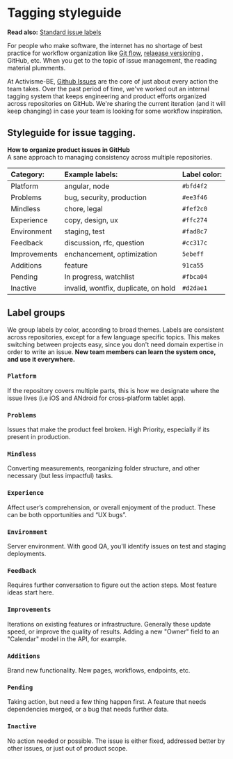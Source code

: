 # Tagging styleguide

**Read also:** [Standard issue labels]()

For people who make software, the internet has no shortage of best practice for workflow organization
like [Git flow](https://www.atlassian.com/git/tutorials/comparing-workflows), [relaease versioning](http://semver.org/)
, GitHub, etc. When you get to the topic of issue management, the reading material plumments.

At Activisme-BE, [Github Issues](https://guides.github.com/features/issues/) are the core of just about every action the team takes.
Over the past period of time, we've worked out an internal tagging system that keeps engineering and product efforts organized
across repositories on GitHub. We're sharing the current iteration (and it will keep changing) in case your team is looking for some
workflow inspiration.

## Styleguide for issue tagging.

**How to organize product issues in GitHub** <br>
A sane approach to managing consistency across multiple repositories.

| Category:         | Example labels:                      | Label color:   |
| :---------------- | :----------------------------------- | :------------- |
| Platform          | angular, node                        | `#bfd4f2`      |    
| Problems          | bug, security, production            | `#ee3f46`      |
| Mindless          | chore, legal                         | `#fef2c0`      |
| Experience        | copy, design, ux                     | `#ffc274`      |   
| Environment       | staging, test                        | `#fad8c7`      |
| Feedback          | discussion, rfc, question            | `#cc317c`      |
| Improvements      | enchancement, optimization           | `5ebeff`       |
| Additions         | feature                              | `91ca55`       |
| Pending           | In progress, watchlist               | `#fbca04`      |
| Inactive          | invalid, wontfix, duplicate, on hold | `#d2dae1`      |

## Label groups

We group labels by color, according to broad themes. Labels are consistent across repositories,
except for a few language specific topics. This makes switching between projects easy, since you
don't need domain expertise in order to write an issue.
**New team members can learn the system once, and use it everywhere.**

### `Platform`
If the repository covers multiple parts, this is how we designate where the issue lives
(i.e iOS and ANdroid for cross-platform tablet app).

### `Problems`
Issues that make the product feel broken. High Priority, especially if its present in production.

### `Mindless`
Converting measurements, reorganizing folder structure, and other necessary (but less impactful) tasks.

### `Experience`
Affect user’s comprehension, or overall enjoyment of the product. These can be both opportunities and “UX bugs”.

### `Environment`
Server environment. With good QA, you'll identify issues on test and staging deployments.

### `Feedback`
Requires further conversation to figure out the action steps. Most feature ideas start here.

### `Improvements`
Iterations on existing features or infrastructure. Generally these update speed, or improve the quality
of results. Adding a new "Owner" field to an "Calendar" model in the API, for example.

### `Additions`
Brand new functionality. New pages, workflows, endpoints, etc.

### `Pending`
Taking action, but need a few thing happen first. A feature that needs dependencies merged, or a bug that needs further data.

### `Inactive`
No action needed or possible. The issue is either fixed, addressed better by other issues, or just out of product scope.
